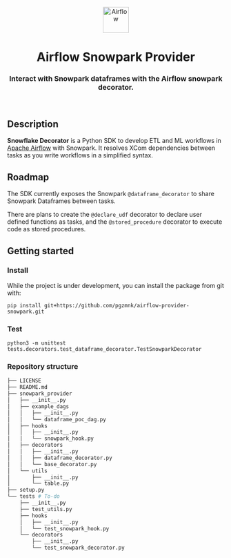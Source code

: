 <p align="center">
  <a href="https://www.airflow.apache.org">
    <img alt="Airflow" src="https://cwiki.apache.org/confluence/download/attachments/145723561/airflow_transparent.png?api=v2" width="60" />
  </a>
</p>
<h1 align="center">
  Airflow Snowpark Provider
</h1>
  <h3 align="center">
    Interact with Snowpark dataframes with the Airflow snowpark decorator.
</h3>

<br/>

## Description

**Snowflake Decorator** is a Python SDK to develop ETL and ML workflows in [Apache Airflow](https://airflow.apache.org/) with Snowpark. It resolves XCom dependencies between tasks as you write workflows in a simplified syntax. 

## Roadmap

The SDK currently exposes the Snowpark `@dataframe_decorator` to share Snowpark Dataframes between tasks.

There are plans to create the `@declare_udf` decorator to declare user defined functions as tasks, and the `@stored_procedure` decorator to execute code as stored procedures.


## Getting started

### Install

While the project is under development, you can install the package from git with:

```
pip install git+https://github.com/pgzmnk/airflow-provider-snowpark.git
```

### Test

```
python3 -m unittest tests.decorators.test_dataframe_decorator.TestSnowparkDecorator 
```

### Repository structure


```bash
├── LICENSE 
├── README.md
├── snowpark_provider
│   ├── __init__.py
│   ├── example_dags
│   │   ├── __init__.py
│   │   └── dataframe_poc_dag.py
│   ├── hooks
│   │   ├── __init__.py
│   │   └── snowpark_hook.py
│   ├── decorators
│   │   ├── __init__.py
│   │   ├── dataframe_decorator.py
│   │   └── base_decorator.py
│   └── utils
│       ├── __init__.py
│       └── table.py
├── setup.py
└── tests # To-do
    ├── __init__.py
    ├── test_utils.py
    ├── hooks
    │   ├── __init__.py
    │   └── test_snowpark_hook.py
    └── decorators
        ├── __init__.py
        └── test_snowpark_decorator.py
```

